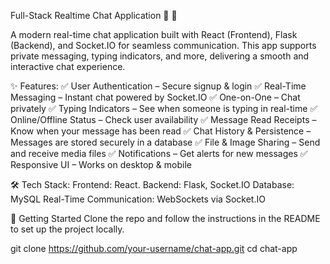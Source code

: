 Full-Stack Realtime Chat Application 💬 🚀

A modern real-time chat application built with React (Frontend), Flask (Backend), and Socket.IO for seamless communication. This app supports private messaging, typing indicators, and more, delivering a smooth and interactive chat experience.

✨ Features:
✅ User Authentication – Secure signup & login
✅ Real-Time Messaging – Instant chat powered by Socket.IO
✅ One-on-One – Chat privately
✅ Typing Indicators – See when someone is typing in real-time
✅ Online/Offline Status – Check user availability
✅ Message Read Receipts – Know when your message has been read
✅ Chat History & Persistence – Messages are stored securely in a database
✅ File & Image Sharing – Send and receive media files
✅ Notifications – Get alerts for new messages
✅ Responsive UI – Works on desktop & mobile

🛠 Tech Stack:
Frontend: React.
Backend: Flask, Socket.IO
Database: MySQL
Real-Time Communication: WebSockets via Socket.IO


🚀 Getting Started
Clone the repo and follow the instructions in the README to set up the project locally.

git clone https://github.com/your-username/chat-app.git
cd chat-app
